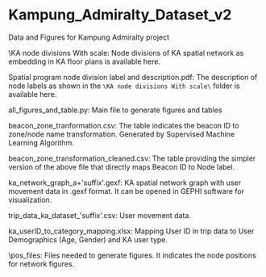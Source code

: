 # Kampung_Admiralty_Dataset_v2
Data and Figures for Kampung Admiralty project

\KA node divisions With scale\: Node divisions of KA spatial network as embedding in KA floor plans is available here.

Spatial program node division label and description.pdf: The description of node labels as shown in the `\KA node divisions With scale\` folder is available here. 

all_figures_and_table.py: Main file to generate figures and tables

beacon_zone_tranformation.csv: The table indicates the beacon ID to zone/node name transformation. Generated by Supervised Machine Learning Algorithm.

beacon_zone_transformation_cleaned.csv: The table providing the simpler version of the above file that directly maps Beacon ID to Node label. 

ka_network_graph_a+'suffix'.gexf: KA spatial network graph with user movement data in .gexf format. It can be opened in GEPHI software for visualization.

trip_data_ka_dataset_'suffix'.csv: User movement data. 

ka_userID_to_category_mapping.xlsx: Mapping User ID in trip data to User Demographics (Age, Gender) and KA user type.

\pos_files\: Files needed to generate figures. It indicates the node positions for network figures.

